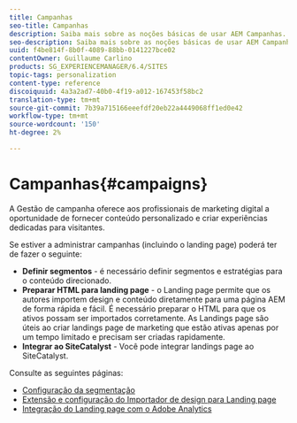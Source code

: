 ```yaml
---
title: Campanhas
seo-title: Campanhas
description: Saiba mais sobre as noções básicas de usar AEM Campanhas.
seo-description: Saiba mais sobre as noções básicas de usar AEM Campanhas.
uuid: f4be814f-8b0f-4089-88bb-0141227bce02
contentOwner: Guillaume Carlino
products: SG_EXPERIENCEMANAGER/6.4/SITES
topic-tags: personalization
content-type: reference
discoiquuid: 4a3a2ad7-40b0-4f19-a012-167453f58bc2
translation-type: tm+mt
source-git-commit: 7b39a715166eeefdf20eb22a4449068ff1ed0e42
workflow-type: tm+mt
source-wordcount: '150'
ht-degree: 2%

---
```



# Campanhas{#campaigns}

A Gestão de campanha oferece aos profissionais de marketing digital a oportunidade de fornecer conteúdo personalizado e criar experiências dedicadas para visitantes.

Se estiver a administrar campanhas (incluindo o landing page) poderá ter de fazer o seguinte:

* **Definir segmentos** - é necessário definir segmentos e estratégias para o conteúdo direcionado.
* **Preparar HTML para landing page** - o Landing page permite que os autores importem design e conteúdo diretamente para uma página AEM de forma rápida e fácil. É necessário preparar o HTML para que os ativos possam ser importados corretamente. As Landings page são úteis ao criar landings page de marketing que estão ativas apenas por um tempo limitado e precisam ser criadas rapidamente.
* **Integrar ao SiteCatalyst** - Você pode integrar landings page ao SiteCatalyst.

Consulte as seguintes páginas:

* [Configuração da segmentação](/help/sites-administering/campaign-segmentation.md)
* [Extensão e configuração do Importador de design para Landing page](/help/sites-administering/extending-the-design-importer-for-landingpages.md)
* [Integração do Landing page com o Adobe Analytics](/help/sites-administering/integrating-landing-pages-with-adobe-analytics.md)

